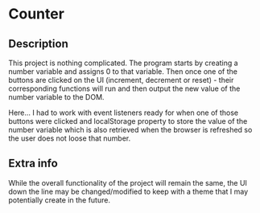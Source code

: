 # Counter

## Description

This project is nothing complicated. The program starts by creating a number variable and assigns 0 to that variable. Then once one of the buttons are clicked on the UI (increment, decrement or reset) - their corresponding functions will run and then output the new value of the number variable to the DOM.

Here... I had to work with event listeners ready for when one of those buttons were clicked and localStorage property to store the value of the number variable which is also retrieved when the browser is refreshed so the user does not loose that number.

## Extra info

While the overall functionality of the project will remain the same, the UI down the line may be changed/modified to keep with a theme that I may potentially create in the future.
